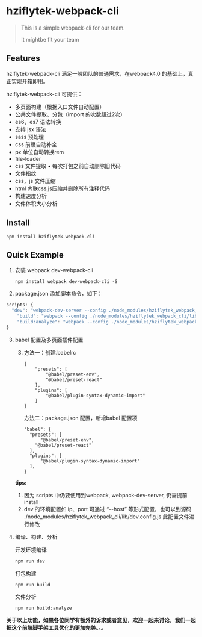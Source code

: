 # hziflytek-webpack-cli

>This is a simple webpack-cli for our team.
>
>It mightbe fit your team



## Features

hziflytek-webpack-cli 满足一般团队的普通需求，在webpack4.0 的基础上，真正实现开箱即用。

hziflytek-webpack-cli 可提供：

- 多页面构建（根据入口文件自动配置）
- 公共文件提取、分包（import 的次数超过2次）	 
- es6，es7 语法转换	
- 支持 jsx 语法	
- sass 预处理
- css 前缀自动补全
- px 单位自动转换rem
- file-loader
- css 文件提取	• 每次打包之前自动删除旧代码
- 文件指纹
- css，js 文件压缩
- html 内联css,js压缩并删除所有注释代码
- 构建速度分析
- 文件体积大小分析



## Install

```
npm install hziflytek-webpack-cli
```



## Quick Example

1. 安装 webpack dev-webpack-cli

   ```
   npm install webpack dev-webpack-cli -S
   ```

2. package.json 添加脚本命令，如下：

```js
scripts: {
  "dev": "webpack-dev-server --config ./node_modules/hziflytek_webpack_cli/lib/dev.config.js --host x.x.x.x --port 3000",
    "build": "webpack --config ./node_modules/hziflytek_webpack_cli/lib/prod.config.js"，
    "build:analyze": "webpack --config ./node_modules/hziflytek_webpack_cli/lib/buildAnalyze.config.js",
}
```

3. babel 配置及多页面插件配置

   3. 方法一：创建.babelrc

      ```
      {
          "presets": [
              "@babel/preset-env",
              "@babel/preset-react"
          ],
          "plugins": [
              "@babel/plugin-syntax-dynamic-import"
          ]
      }
      ```

      方法二：package.json 配置，新增babel 配置项

      ```
      "babel": {
      	"presets": [
      		"@babel/preset-env",
          "@babel/preset-react"
      	],
      	"plugins": [
      		"@babel/plugin-syntax-dynamic-import"
      	],
      }
      ```

      

   **tips:**

   1. 因为 scripts 中仍要使用到webpack, webpack-dev-server, 仍需提前 install 
   2. dev 的环境配置如 ip、port 可通过 “--host” 等形式配置，也可以到源码 ./node_modules/hziflytek_webpack_cli/lib/dev.config.js 此配置文件进行修改

4. 编译、构建、分析

   开发环境编译

   ```js
   npm run dev
   ```

   打包构建

   ```
   npm run build
   ```

   文件分析

   ```
   npm run build:analyze
   ```

   

​	**关于以上功能，如果各位同学有额外的诉求或者意见，欢迎一起来讨论，我们一起把这个前端脚手架工具优化的更加完美。。。**




















